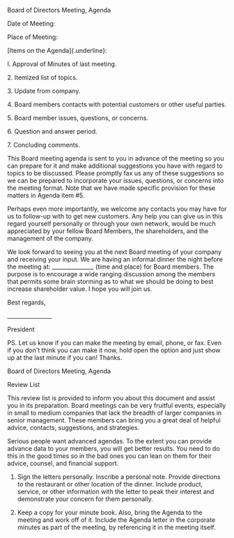 Board of Directors Meeting, Agenda

Date of Meeting:

Place of Meeting:

[Items on the Agenda]{.underline}:

I. Approval of Minutes of last meeting.

2\. Itemized list of topics.

3\. Update from company.

4\. Board members contacts with potential customers or other useful
parties.

5\. Board member issues, questions, or concerns.

6\. Question and answer period.

7\. Concluding comments.

This Board meeting agenda is sent to you in advance of the meeting so
you can prepare for it and make additional suggestions you have with
regard to topics to be discussed. Please promptly fax us any of these
suggestions so we can be prepared to incorporate your issues, questions,
or concerns into the meeting format. Note that we have made specific
provision for these matters in Agenda item #5.

Perhaps even more importantly, we welcome any contacts you may have for
us to follow-up with to get new customers. Any help you can give us in
this regard yourself personally or through your own network, would be
much appreciated by your fellow Board Members, the shareholders, and the
management of the company.

We look forward to seeing you at the next Board meeting of your company
and receiving your input. We are having an informal dinner the night
before the meeting at: \_\_\_\_\_\_\_\_\_\_\_\_\_\_\_ (time and place)
for Board members. The purpose is to encourage a wide ranging discussion
among the members that permits some brain storming as to what we should
be doing to best increase shareholder value. I hope you will join us.

Best regards,

\_\_\_\_\_\_\_\_\_\_\_\_\_\_\_\_

President

PS. Let us know if you can make the meeting by email, phone, or fax.
Even if you don't think you can make it now, hold open the option and
just show up at the last minute if you can! Thanks.

Board of Directors Meeting, Agenda

Review List

This review list is provided to inform you about this document and
assist you in its preparation. Board meetings can be very fruitful
events, especially in small to medium companies that lack the breadth of
larger companies in senior management. These members can bring you a
great deal of helpful advice, contacts, suggestions, and strategies.

Serious people want advanced agendas. To the extent you can provide
advance data to your members, you will get better results. You need to
do this in the good times so in the bad ones you can lean on them for
their advice, counsel, and financial support.

1.  Sign the letters personally. Inscribe a personal note. Provide
    directions to the restaurant or other location of the dinner.
    Include product, service, or other information with the letter to
    peak their interest and demonstrate your concern for them
    personally.

2.  Keep a copy for your minute book. Also, bring the Agenda to the
    meeting and work off of it. Include the Agenda letter in the
    corporate minutes as part of the meeting, by referencing it in the
    meeting itself.
